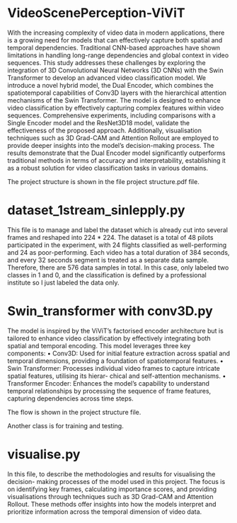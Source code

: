 # VideoScenePerception-ViViT

With the increasing complexity of video data in modern applications, there is a growing need for models that can effectively capture both spatial and temporal dependencies. Traditional CNN-based approaches have shown limitations in handling long-range dependencies and global context in video sequences. This study addresses these challenges by exploring the integration of 3D Convolutional Neural Networks (3D CNNs) with the Swin Transformer to develop an advanced video classification model. We introduce a novel hybrid model, the Dual Encoder, which combines the spatiotemporal capabilities of Conv3D layers with the hierarchical attention mechanisms of the Swin Transformer. The model is designed to enhance video classification by effectively capturing complex features within video sequences. Comprehensive experiments, including comparisons with a Single Encoder model and the ResNet3D18 model, validate the effectiveness of the proposed approach. Additionally, visualisation techniques such as 3D Grad-CAM and Attention Rollout are employed to provide deeper insights into the model’s decision-making process. The results demonstrate that the Dual Encoder model significantly outperforms traditional methods in terms of accuracy and interpretability, establishing it as a robust solution for video classification tasks in various domains.

The project structure is shown in the file project structure.pdf file.

# dataset_1stream_sinlepply.py

This file is to manage and label the dataset which is already cut into several frames and reshaped into 224 * 224. The dataset is a total of 48 pilots participated in the experiment, with 24 flights classified as well-performing and 24 as poor-performing. Each video has a total duration of 384 seconds, and every 32 seconds segment is treated as a separate data sample. Therefore, there are 576 data samples in total. In this case, only labeled two classes in 1 and 0, and the classification is defined by a professional institute so I just labeled the data only.

# Swin_transformer with conv3D.py

The model is inspired by the ViViT’s factorised encoder architecture but is tailored to enhance video classification by effectively integrating both spatial and temporal encoding. This model leverages three key components:
• Conv3D:
Used for initial feature extraction across spatial and temporal dimensions, providing a foundation of spatiotemporal features.
• Swin Transformer:
Processes individual video frames to capture intricate spatial features, utilising its hierar- chical and self-attention mechanisms.
• Transformer Encoder:
Enhances the model’s capability to understand temporal relationships by processing the sequence of frame features, capturing dependencies across time steps.

The flow is shown in the project structure file.

Another class is for training and testing.

# visualise.py

In this file, to describe the methodologies and results for visualising the decision- making processes of the model used in this project. The focus is on identifying key frames, calculating importance scores, and providing visualisations through techniques such as 3D Grad-CAM and Attention Rollout. These methods offer insights into how the models interpret and prioritize information across the temporal dimension of video data.






